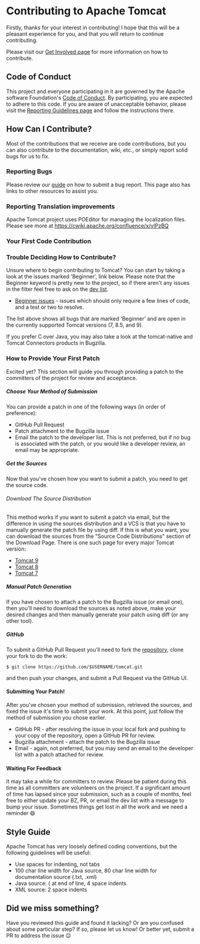 # Contributing to Apache Tomcat

Firstly, thanks for your interest in contributing! I hope that this will be a
pleasant experience for you, and that you will return to continue
contributing.

Please visit our [Get Involved page](https://tomcat.apache.org/getinvolved.html)
for more information on how to contribute.

## Code of Conduct

This project and everyone participating in it are governed by the Apache
software Foundation's
[Code of Conduct](https://www.apache.org/foundation/policies/conduct.html). By
participating, you are expected to adhere to this code. If you are aware of
unacceptable behavior, please visit the
[Reporting Guidelines page](https://www.apache.org/foundation/policies/conduct.html#reporting-guidelines)
and follow the instructions there.

## How Can I Contribute?

Most of the contributions that we receive are code contributions, but you can
also contribute to the documentation, wiki, etc., or simply report solid bugs
for us to fix.

### Reporting Bugs

Please review our [guide](https://tomcat.apache.org/bugreport.html) on how to
submit a bug report. This page also has links to other resources to assist
you.

### Reporting Translation improvements

Apache Tomcat project uses POEditor for managing the localization files. 
Please see more at https://cwiki.apache.org/confluence/x/vIPzBQ

### Your First Code Contribution

### Trouble Deciding How to Contribute?

Unsure where to begin contributing to Tomcat? You can start by taking a look at
the issues marked 'Beginner', link below. Please note that the Beginner keyword
is pretty new to the project, so if there aren't any issues in the filter feel
free to ask on the [dev list](https://tomcat.apache.org/lists.html#tomcat-dev).

* [Beginner issues](https://bz.apache.org/bugzilla/buglist.cgi?bug_status=NEW&bug_status=ASSIGNED&bug_status=REOPENED&bug_status=NEEDINFO&keywords=Beginner&keywords_type=allwords&list_id=160824&product=Tomcat%207&product=Tomcat%208.5&product=Tomcat%209&query_format=advanced) -
issues which should only require a few lines of code, and a test or two to
resolve.

The list above shows all bugs that are marked 'Beginner' and are open in the
currently supported Tomcat versions (7, 8.5, and 9).

If you prefer C over Java, you may also take a look at the tomcat-native and
Tomcat Connectors products in Bugzilla.

### How to Provide Your First Patch

Excited yet? This section will guide you through providing a patch to the
committers of the project for review and acceptance.

##### Choose Your Method of Submission

You can provide a patch in one of the following ways (in order of preference):

* GitHub Pull Request
* Patch attachment to the Bugzilla issue
* Email the patch to the developer list. This is not preferred, but if no bug
is associated with the patch, or you would like a developer review, an email
may be appropriate.

##### Get the Sources

Now that you've chosen how you want to submit a patch, you need to get the
source code.

###### Download The Source Distribution

This method works if you want to submit a patch via email, but
the difference in using the sources distribution and a VCS is that you have to
manually generate the patch file by using diff. If this is what you want, you
can download the sources from the "Source Code Distributions" section of the
Download Page. There is one such page for every major Tomcat version:

- [Tomcat 9](https://tomcat.apache.org/download-90.cgi)
- [Tomcat 8](https://tomcat.apache.org/download-80.cgi)
- [Tomcat 7](https://tomcat.apache.org/download-70.cgi)

##### Manual Patch Generation

If you have chosen to attach a patch to the Bugzilla issue (or email
one), then you'll need to download the sources as noted above, make your
desired changes and then manually generate your patch using diff (or any
other tool).

##### GitHub

To submit a GitHub Pull Request you'll need to fork the
[repository](https://github.com/apache/tomcat), clone your fork to do the work:

```
$ git clone https://github.com/$USERNAME/tomcat.git
```

and then push your changes, and submit a Pull Request via the GitHub UI.

#### Submitting Your Patch!

After you've chosen your method of submission, retrieved the sources, and
fixed the issue it's time to submit your work. At this point, just follow
the method of submission you chose earlier.

* GitHub PR - after resolving the issue in your local fork and pushing to your
copy of the repository, open a GitHub PR for review.
* Bugzilla attachment - attach the patch to the Bugzilla issue
* Email - again, not preferred, but you may send an email to the developer list
with a patch attached for review.

#### Waiting For Feedback

It may take a while for committers to review. Please be patient during this
time as all committers are volunteers on the project. If a significant amount
of time has lapsed since your submission, such as a couple of months, feel free
to either update your BZ, PR, or email the dev list with a message to bump your
issue. Sometimes things get lost in all the work and we need a reminder :smile:

## Style Guide

Apache Tomcat has very loosely defined coding conventions, but the following
guidelines will be useful:

* Use spaces for indenting, not tabs
* 100 char line width for Java source, 80 char line width for documentation
source (.txt, .xml)
* Java source: { at end of line, 4 space indents
* XML source: 2 space indents

## Did we miss something?

Have you reviewed this guide and found it lacking? Or are you confused about
some particular step? If so, please let us know! Or better yet, submit a PR to
address the issue :wink:
